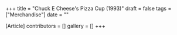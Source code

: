 +++
title = "Chuck E Cheese's Pizza Cup (1993)"
draft = false
tags = ["Merchandise"]
date = ""

[Article]
contributors = []
gallery = []
+++